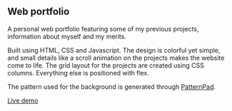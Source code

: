 ## Web portfolio

A personal web portfolio featuring some of my previous projects, information about myself and my merits.

Built using HTML, CSS and Javascript. The design is colorful yet simple, and small details like a scroll animation on the projects makes the website come to life. The grid layout for the projects are created using CSS columns. Everything else is positioned with flex. 

The pattern used for the background is generated through [PatternPad](https://patternpad.com/editor.html).

[Live demo](https://mariahelenanoren.github.io/portfolio/)